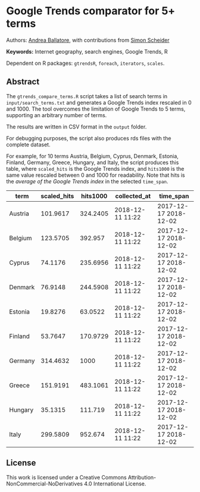 Google Trends comparator for 5+ terms
=============================================

Authors: [Andrea Ballatore](http://aballatore.space), with contributions from [Simon Scheider](http://www.geographicknowledge.de)

**Keywords:** Internet geography, search engines, Google Trends, R

Dependent on R packages: `gtrendsR`, `foreach`, `iterators`, `scales`.

## Abstract

The `gtrends_compare_terms.R` script takes a list of search terms in `input/search_terms.txt`
and generates a Google Trends index rescaled in 0 and 1000.
The tool overcomes the limitation of Google Trends to 5 terms, supporting an arbitrary
number of terms.

The results are written in CSV format in the `output` folder.

For debugging purposes, the script also produces rds files with the complete dataset.

For example, for 10 terms Austria, Belgium, Cyprus, Denmark, Estonia, Finland, 
Germany, Greece, Hungary, and Italy,
the script produces this table, where `scaled_hits` is the Google Trends index, 
and `hits1000` is the same value rescaled between 0 and 1000 for readability.
Note that hits is the *average of the Google Trends index* in the selected `time_span`.

| term    | scaled_hits | hits1000 | collected_at     | time_span             |
|---------|-------------|----------|------------------|-----------------------|
| Austria | 101.9617    | 324.2405 | 2018-12-11 11:22 | 2017-12-17 2018-12-02 |
| Belgium | 123.5705    | 392.957  | 2018-12-11 11:22 | 2017-12-17 2018-12-02 |
| Cyprus  | 74.1176     | 235.6956 | 2018-12-11 11:22 | 2017-12-17 2018-12-02 |
| Denmark | 76.9148     | 244.5908 | 2018-12-11 11:22 | 2017-12-17 2018-12-02 |
| Estonia | 19.8276     | 63.0522  | 2018-12-11 11:22 | 2017-12-17 2018-12-02 |
| Finland | 53.7647     | 170.9729 | 2018-12-11 11:22 | 2017-12-17 2018-12-02 |
| Germany | 314.4632    | 1000     | 2018-12-11 11:22 | 2017-12-17 2018-12-02 |
| Greece  | 151.9191    | 483.1061 | 2018-12-11 11:22 | 2017-12-17 2018-12-02 |
| Hungary | 35.1315     | 111.719  | 2018-12-11 11:22 | 2017-12-17 2018-12-02 |
| Italy   | 299.5809    | 952.674  | 2018-12-11 11:22 | 2017-12-17 2018-12-02 |


## License

This work is licensed under a Creative Commons Attribution-NonCommercial-NoDerivatives 4.0 International License.

